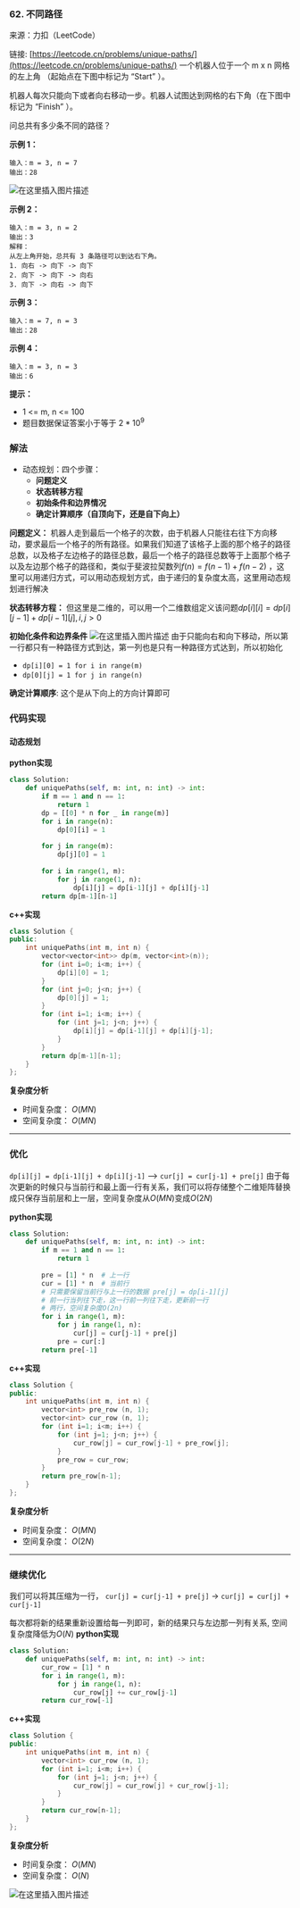 ### 62. 不同路径
来源：力扣（LeetCode）

链接: [https://leetcode.cn/problems/unique-paths/](https://leetcode.cn/problems/unique-paths/)
一个机器人位于一个 m x n 网格的左上角 （起始点在下图中标记为 “Start” ）。

机器人每次只能向下或者向右移动一步。机器人试图达到网格的右下角（在下图中标记为 “Finish” ）。

问总共有多少条不同的路径？

 

**示例 1：**
```
输入：m = 3, n = 7
输出：28
```
![在这里插入图片描述](https://img-blog.csdnimg.cn/7fb8e9e0ac3347f39802553396b2a03a.png)


**示例 2：**
```
输入：m = 3, n = 2
输出：3
解释：
从左上角开始，总共有 3 条路径可以到达右下角。
1. 向右 -> 向下 -> 向下
2. 向下 -> 向下 -> 向右
3. 向下 -> 向右 -> 向下
```

**示例 3：**
```
输入：m = 7, n = 3
输出：28
```

**示例 4：**
```
输入：m = 3, n = 3
输出：6
```

**提示：**
* 1 <= m, n <= 100
* 题目数据保证答案小于等于 $2 * 10^9$





### 解法
* 动态规划：四个步骤：
	- **问题定义**
	- **状态转移方程**
	- **初始条件和边界情况**
	- **确定计算顺序（自顶向下，还是自下向上）**

**问题定义：**
机器人走到最后一个格子的次数，由于机器人只能往右往下方向移动，要求最后一个格子的所有路径。如果我们知道了该格子上面的那个格子的路径总数，以及格子左边格子的路径总数，最后一个格子的路径总数等于上面那个格子以及左边那个格子的路径和，类似于斐波拉契数列$f(n) = f(n-1) + f(n-2)$  ，这里可以用递归方式，可以用动态规划方式，由于递归的复杂度太高，这里用动态规划进行解决

**状态转移方程：**
但这里是二维的，可以用一个二维数组定义该问题$dp[i][i] = dp[i][j-1] + dp[i-1][j], i,j > 0$ 

**初始化条件和边界条件**
![在这里插入图片描述](https://img-blog.csdnimg.cn/a1a9cdd1a88c447eb7b57038dc1533d8.png)
由于只能向右和向下移动，所以第一行都只有一种路径方式到达，第一列也是只有一种路径方式达到，所以初始化
* `dp[i][0] = 1 for i in range(m)`
* `dp[0][j] = 1 for j in range(n)`

**确定计算顺序**:
这个是从下向上的方向计算即可


### 代码实现
#### 动态规划
**python实现**
```python
class Solution:
    def uniquePaths(self, m: int, n: int) -> int:
        if m == 1 and n == 1:
            return 1
        dp = [[0] * n for _ in range(m)]
        for i in range(n):
            dp[0][i] = 1
        
        for j in range(m):
            dp[j][0] = 1
        
        for i in range(1, m):
            for j in range(1, n):
                dp[i][j] = dp[i-1][j] + dp[i][j-1]
        return dp[m-1][n-1]
```


**c++实现**
```cpp
class Solution {
public:
    int uniquePaths(int m, int n) {
        vector<vector<int>> dp(m, vector<int>(n));
        for (int i=0; i<m; i++) {
            dp[i][0] = 1;
        }
        for (int j=0; j<n; j++) {
            dp[0][j] = 1;
        }
        for (int i=1; i<m; i++) {
            for (int j=1; j<n; j++) {
                dp[i][j] = dp[i-1][j] + dp[i][j-1];
            }
        }
        return dp[m-1][n-1];
    }
};
```

**复杂度分析**
* 时间复杂度： $O(MN)$  
* 空间复杂度： $O(MN)$ 

---
### 优化
`dp[i][j] = dp[i-1][j] + dp[i][j-1]`  -->  `cur[j] = cur[j-1] + pre[j]`
由于每次更新的时候只与当前行和最上面一行有关系，我们可以将存储整个二维矩阵替换成只保存当前层和上一层，空间复杂度从$O(MN)$变成$O(2N)$

**python实现**
```python
class Solution:
    def uniquePaths(self, m: int, n: int) -> int:
        if m == 1 and n == 1:
            return 1
        
        pre = [1] * n  # 上一行
        cur = [1] * n  # 当前行
        # 只需要保留当前行与上一行的数据 pre[j] = dp[i-1][j]
        # 前一行当列往下走，这一行前一列往下走，更新前一行
        # 两行，空间复杂度O(2n)
        for i in range(1, m):
            for j in range(1, n):
                cur[j] = cur[j-1] + pre[j]
            pre = cur[:]
        return pre[-1]
```

**c++实现**
```cpp
class Solution {
public:
    int uniquePaths(int m, int n) {
        vector<int> pre_row (n, 1); 
        vector<int> cur_row (n, 1);
        for (int i=1; i<m; i++) {
            for (int j=1; j<n; j++) {
                cur_row[j] = cur_row[j-1] + pre_row[j];
            }
            pre_row = cur_row;
        }
        return pre_row[n-1];
    }
};
```

**复杂度分析**
* 时间复杂度： $O(MN)$  
* 空间复杂度： $O(2N)$ 
---
### 继续优化
我们可以将其压缩为一行， `cur[j] = cur[j-1] + pre[j]`  -> `cur[j] = cur[j] + cur[j-1]` 

每次都将新的结果重新设置给每一列即可，新的结果只与左边那一列有关系, 空间复杂度降低为$O(N)$
 **python实现**
```python
class Solution:
    def uniquePaths(self, m: int, n: int) -> int:
        cur_row = [1] * n
        for i in range(1, m):
            for j in range(1, n):
                cur_row[j] += cur_row[j-1]
        return cur_row[-1]
```

**c++实现**
```cpp
class Solution {
public:
    int uniquePaths(int m, int n) {
        vector<int> cur_row (n, 1);
        for (int i=1; i<m; i++) {
            for (int j=1; j<n; j++) {
                cur_row[j] = cur_row[j] + cur_row[j-1];
            }
        }
        return cur_row[n-1];
    }
};
```

**复杂度分析**
* 时间复杂度： $O(MN)$  
* 空间复杂度： $O(N)$ 

![在这里插入图片描述](https://img-blog.csdnimg.cn/b5ca7a33998542f0a5f55d07ac395d61.png)